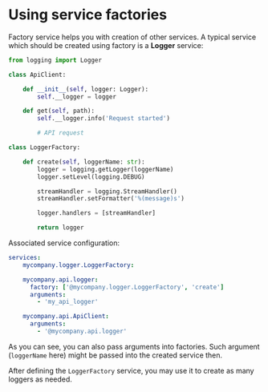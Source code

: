 # Using service factories

Factory service helps you with creation of other services. A typical service which should be created using factory is a **Logger** service:

```python
from logging import Logger 

class ApiClient:

    def __init__(self, logger: Logger):
        self.__logger = logger

    def get(self, path):
        self.__logger.info('Request started')

        # API request

class LoggerFactory:

    def create(self, loggerName: str):
        logger = logging.getLogger(loggerName)
        logger.setLevel(logging.DEBUG)    

        streamHandler = logging.StreamHandler()
        streamHandler.setFormatter('%(message)s')

        logger.handlers = [streamHandler]

        return logger
```

Associated service configuration:

```yaml
services:
    mycompany.logger.LoggerFactory:

    mycompany.api.logger:
      factory: ['@mycompany.logger.LoggerFactory', 'create']
      arguments:
        - 'my_api_logger'

    mycompany.api.ApiClient:
      arguments:
        - '@mycompany.api.logger'
```
As you can see, you can also pass arguments into factories. Such argument (`loggerName` here) might be passed into the created service then.

After defining the `LoggerFactory` service, you may use it to create as many loggers as needed.
